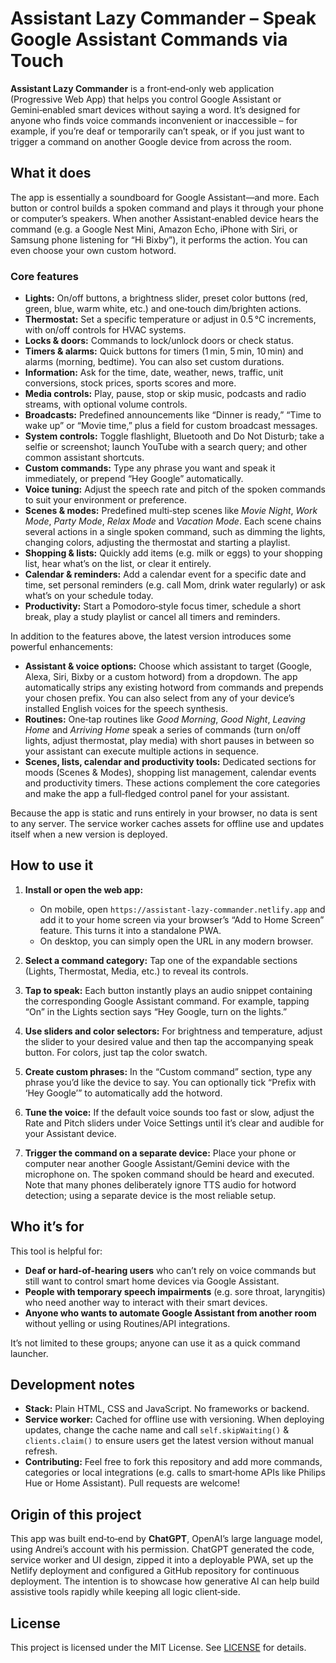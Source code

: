 # Assistant Lazy Commander – Speak Google Assistant Commands via Touch

**Assistant Lazy Commander** is a front‑end‑only web application (Progressive Web App) that helps you control Google Assistant or Gemini‑enabled smart devices without saying a word. It’s designed for anyone who finds voice commands inconvenient or inaccessible – for example, if you’re deaf or temporarily can’t speak, or if you just want to trigger a command on another Google device from across the room.

## What it does

The app is essentially a soundboard for Google Assistant—and more. Each button or control builds a spoken command and plays it through your phone or computer’s speakers. When another Assistant‑enabled device hears the command (e.g. a Google Nest Mini, Amazon Echo, iPhone with Siri, or Samsung phone listening for “Hi Bixby”), it performs the action. You can even choose your own custom hotword.

### Core features

- **Lights:** On/off buttons, a brightness slider, preset color buttons (red, green, blue, warm white, etc.) and one‑touch dim/brighten actions.
- **Thermostat:** Set a specific temperature or adjust in 0.5 °C increments, with on/off controls for HVAC systems.
- **Locks & doors:** Commands to lock/unlock doors or check status.
- **Timers & alarms:** Quick buttons for timers (1 min, 5 min, 10 min) and alarms (morning, bedtime). You can also set custom durations.
- **Information:** Ask for the time, date, weather, news, traffic, unit conversions, stock prices, sports scores and more.
- **Media controls:** Play, pause, stop or skip music, podcasts and radio streams, with optional volume controls.
- **Broadcasts:** Predefined announcements like “Dinner is ready,” “Time to wake up” or “Movie time,” plus a field for custom broadcast messages.
- **System controls:** Toggle flashlight, Bluetooth and Do Not Disturb; take a selfie or screenshot; launch YouTube with a search query; and other common assistant shortcuts.
- **Custom commands:** Type any phrase you want and speak it immediately, or prepend “Hey Google” automatically.
- **Voice tuning:** Adjust the speech rate and pitch of the spoken commands to suit your environment or preference.
- **Scenes & modes:** Predefined multi‑step scenes like *Movie Night*, *Work Mode*, *Party Mode*, *Relax Mode* and *Vacation Mode*. Each scene chains several actions in a single spoken command, such as dimming the lights, changing colors, adjusting the thermostat and starting a playlist.
- **Shopping & lists:** Quickly add items (e.g. milk or eggs) to your shopping list, hear what’s on the list, or clear it entirely.
- **Calendar & reminders:** Add a calendar event for a specific date and time, set personal reminders (e.g. call Mom, drink water regularly) or ask what’s on your schedule today.
- **Productivity:** Start a Pomodoro‑style focus timer, schedule a short break, play a study playlist or cancel all timers and reminders.

In addition to the features above, the latest version introduces some powerful enhancements:

- **Assistant & voice options:** Choose which assistant to target (Google, Alexa, Siri, Bixby or a custom hotword) from a dropdown. The app automatically strips any existing hotword from commands and prepends your chosen prefix. You can also select from any of your device’s installed English voices for the speech synthesis.
- **Routines:** One‑tap routines like *Good Morning*, *Good Night*, *Leaving Home* and *Arriving Home* speak a series of commands (turn on/off lights, adjust thermostat, play media) with short pauses in between so your assistant can execute multiple actions in sequence.
- **Scenes, lists, calendar and productivity tools:** Dedicated sections for moods (Scenes & Modes), shopping list management, calendar events and productivity timers. These actions complement the core categories and make the app a full‑fledged control panel for your assistant.

Because the app is static and runs entirely in your browser, no data is sent to any server. The service worker caches assets for offline use and updates itself when a new version is deployed.

## How to use it

1. **Install or open the web app:**
   - On mobile, open `https://assistant-lazy-commander.netlify.app` and add it to your home screen via your browser’s “Add to Home Screen” feature. This turns it into a standalone PWA.
   - On desktop, you can simply open the URL in any modern browser.

2. **Select a command category:** Tap one of the expandable sections (Lights, Thermostat, Media, etc.) to reveal its controls.

3. **Tap to speak:** Each button instantly plays an audio snippet containing the corresponding Google Assistant command. For example, tapping “On” in the Lights section says “Hey Google, turn on the lights.”

4. **Use sliders and color selectors:** For brightness and temperature, adjust the slider to your desired value and then tap the accompanying speak button. For colors, just tap the color swatch.

5. **Create custom phrases:** In the “Custom command” section, type any phrase you’d like the device to say. You can optionally tick “Prefix with ‘Hey Google’” to automatically add the hotword.

6. **Tune the voice:** If the default voice sounds too fast or slow, adjust the Rate and Pitch sliders under Voice Settings until it’s clear and audible for your Assistant device.

7. **Trigger the command on a separate device:** Place your phone or computer near another Google Assistant/Gemini device with the microphone on. The spoken command should be heard and executed. Note that many phones deliberately ignore TTS audio for hotword detection; using a separate device is the most reliable setup.

## Who it’s for

This tool is helpful for:

- **Deaf or hard‑of‑hearing users** who can’t rely on voice commands but still want to control smart home devices via Google Assistant.
- **People with temporary speech impairments** (e.g. sore throat, laryngitis) who need another way to interact with their smart devices.
- **Anyone who wants to automate Google Assistant from another room** without yelling or using Routines/API integrations.

It’s not limited to these groups; anyone can use it as a quick command launcher.

## Development notes

- **Stack:** Plain HTML, CSS and JavaScript. No frameworks or backend.
- **Service worker:** Cached for offline use with versioning. When deploying updates, change the cache name and call `self.skipWaiting()` & `clients.claim()` to ensure users get the latest version without manual refresh.
- **Contributing:** Feel free to fork this repository and add more commands, categories or local integrations (e.g. calls to smart‑home APIs like Philips Hue or Home Assistant). Pull requests are welcome!

## Origin of this project

This app was built end‑to‑end by **ChatGPT**, OpenAI’s large language model, using Andrei’s account with his permission. ChatGPT generated the code, service worker and UI design, zipped it into a deployable PWA, set up the Netlify deployment and configured a GitHub repository for continuous deployment. The intention is to showcase how generative AI can help build assistive tools rapidly while keeping all logic client‑side.

## License

This project is licensed under the MIT License. See [LICENSE](LICENSE) for details.